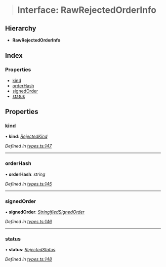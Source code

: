 > # Interface: RawRejectedOrderInfo

## Hierarchy

* **RawRejectedOrderInfo**

## Index

### Properties

* [kind](_types_.rawrejectedorderinfo.md#kind)
* [orderHash](_types_.rawrejectedorderinfo.md#orderhash)
* [signedOrder](_types_.rawrejectedorderinfo.md#signedorder)
* [status](_types_.rawrejectedorderinfo.md#status)

## Properties

###  kind

• **kind**: *[RejectedKind](../enums/_types_.rejectedkind.md)*

*Defined in [types.ts:147](https://github.com/0xProject/0x-mesh/blob/01a8c7e/rpc/clients/typescript/src/types.ts#L147)*

___

###  orderHash

• **orderHash**: *string*

*Defined in [types.ts:145](https://github.com/0xProject/0x-mesh/blob/01a8c7e/rpc/clients/typescript/src/types.ts#L145)*

___

###  signedOrder

• **signedOrder**: *[StringifiedSignedOrder](_types_.stringifiedsignedorder.md)*

*Defined in [types.ts:146](https://github.com/0xProject/0x-mesh/blob/01a8c7e/rpc/clients/typescript/src/types.ts#L146)*

___

###  status

• **status**: *[RejectedStatus](_types_.rejectedstatus.md)*

*Defined in [types.ts:148](https://github.com/0xProject/0x-mesh/blob/01a8c7e/rpc/clients/typescript/src/types.ts#L148)*